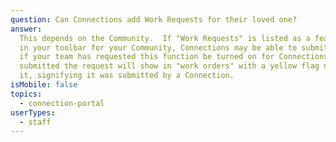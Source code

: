 ```yaml
---
question: Can Connections add Work Requests for their loved one?
answer:
  This depends on the Community.  If "Work Requests" is listed as a feature
  in your toolbar for your Community, Connections may be able to submit requests
  if your team has requested this function be turned on for Connections. Once
  submitted the request will show in "work orders" with a yellow flag next to
  it, signifying it was submitted by a Connection.
isMobile: false
topics:
  - connection-portal
userTypes:
  - staff
---
```

